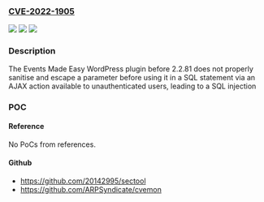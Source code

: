 ### [CVE-2022-1905](https://cve.mitre.org/cgi-bin/cvename.cgi?name=CVE-2022-1905)
![](https://img.shields.io/static/v1?label=Product&message=Events%20Made%20Easy&color=blue)
![](https://img.shields.io/static/v1?label=Version&message=n%2Fa&color=blue)
![](https://img.shields.io/static/v1?label=Vulnerability&message=CWE-89%20SQL%20Injection&color=brighgreen)

### Description

The Events Made Easy WordPress plugin before 2.2.81 does not properly sanitise and escape a parameter before using it in a SQL statement via an AJAX action available to unauthenticated users, leading to a SQL injection

### POC

#### Reference
No PoCs from references.

#### Github
- https://github.com/20142995/sectool
- https://github.com/ARPSyndicate/cvemon

